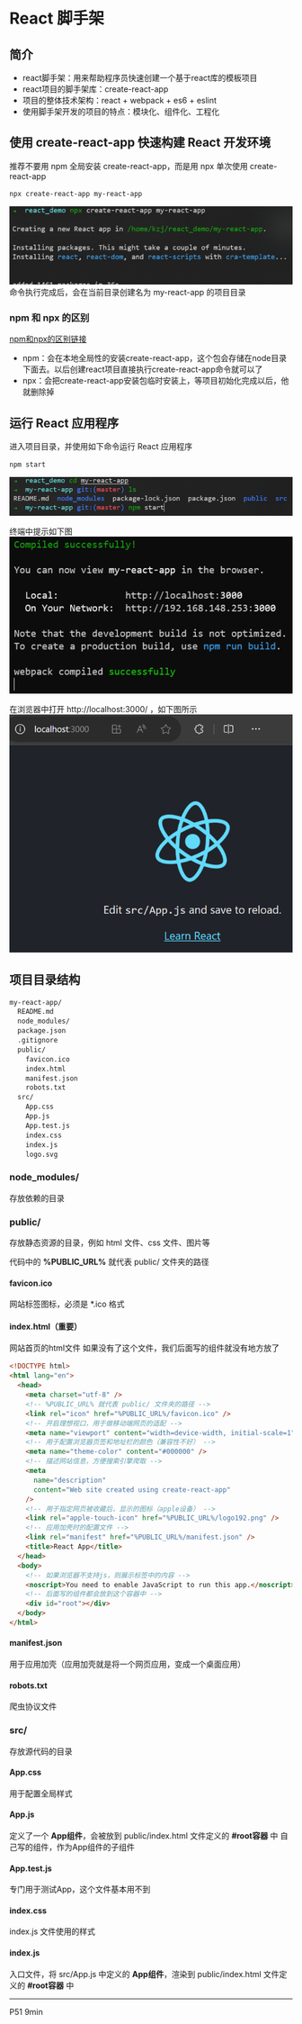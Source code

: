 # React 脚手架

## 简介

- react脚手架：用来帮助程序员快速创建一个基于react库的模板项目
- react项目的脚手架库：create-react-app
- 项目的整体技术架构：react + webpack + es6 + eslint
- 使用脚手架开发的项目的特点：模块化、组件化、工程化

## 使用 create-react-app 快速构建 React 开发环境

推荐不要用 npm 全局安装 create-react-app，而是用 npx 单次使用 create-react-app
```sh
npx create-react-app my-react-app
```
![](resources/2023-11-08-15-50-23.png)
命令执行完成后，会在当前目录创建名为 my-react-app 的项目目录

### npm 和 npx 的区别

[npm和npx的区别链接](https://blog.csdn.net/qq_45947664/article/details/127856736)

- npm：会在本地全局性的安装create-react-app，这个包会存储在node目录下面去。以后创建react项目直接执行create-react-app命令就可以了
- npx：会把create-react-app安装包临时安装上，等项目初始化完成以后，他就删除掉

## 运行 React 应用程序

进入项目目录，并使用如下命令运行 React 应用程序
```sh
npm start
```

![](resources/2023-11-08-15-56-38.png)

终端中提示如下图
![](resources/2023-11-08-15-53-28.png)

在浏览器中打开 http://localhost:3000/ ，如下图所示
![](resources/2023-11-08-15-54-41.png)

## 项目目录结构

```sh
my-react-app/
  README.md
  node_modules/
  package.json
  .gitignore
  public/
    favicon.ico
    index.html
    manifest.json
    robots.txt
  src/
    App.css
    App.js
    App.test.js
    index.css
    index.js
    logo.svg
```

### node_modules/

存放依赖的目录

### public/

存放静态资源的目录，例如 html 文件、css 文件、图片等

代码中的 **%PUBLIC_URL%** 就代表 public/ 文件夹的路径

#### favicon.ico

网站标签图标，必须是 *.ico 格式

#### index.html（重要）

网站首页的html文件
如果没有了这个文件，我们后面写的组件就没有地方放了

```html
<!DOCTYPE html>
<html lang="en">
  <head>
    <meta charset="utf-8" />
    <!-- %PUBLIC_URL% 就代表 public/ 文件夹的路径 -->
    <link rel="icon" href="%PUBLIC_URL%/favicon.ico" />
    <!-- 开启理想视口，用于做移动端网页的适配 -->
    <meta name="viewport" content="width=device-width, initial-scale=1" />
    <!-- 用于配置浏览器页签和地址栏的颜色（兼容性不好） -->
    <meta name="theme-color" content="#000000" />
    <!-- 描述网站信息，方便搜索引擎爬取 -->
    <meta
      name="description"
      content="Web site created using create-react-app"
    />
    <!-- 用于指定网页被收藏后，显示的图标（apple设备） -->
    <link rel="apple-touch-icon" href="%PUBLIC_URL%/logo192.png" />
    <!-- 应用加壳时的配置文件 -->
    <link rel="manifest" href="%PUBLIC_URL%/manifest.json" />
    <title>React App</title>
  </head>
  <body>
    <!-- 如果浏览器不支持js，则展示标签中的内容 -->
    <noscript>You need to enable JavaScript to run this app.</noscript>
    <!-- 后面写的组件都会放到这个容器中 -->
    <div id="root"></div>
  </body>
</html>
```

#### manifest.json

用于应用加壳（应用加壳就是将一个网页应用，变成一个桌面应用）

#### robots.txt

爬虫协议文件

### src/

存放源代码的目录

#### App.css

用于配置全局样式

#### App.js

定义了一个 **App组件**，会被放到 public/index.html 文件定义的 **#root容器** 中
自己写的组件，作为App组件的子组件

#### App.test.js

专门用于测试App，这个文件基本用不到

#### index.css

index.js 文件使用的样式

#### index.js

入口文件，将 src/App.js 中定义的 **App组件**，渲染到 public/index.html 文件定义的 **#root容器** 中
















































---



P51 9min


